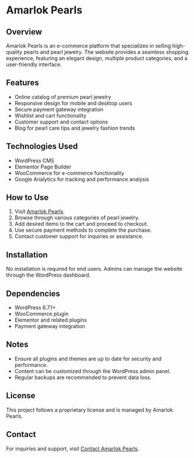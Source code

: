 # Amarlok Pearls

## Overview
Amarlok Pearls is an e-commerce platform that specializes in selling high-quality pearls and pearl jewelry. The website provides a seamless shopping experience, featuring an elegant design, multiple product categories, and a user-friendly interface.

## Features
- Online catalog of premium pearl jewelry
- Responsive design for mobile and desktop users
- Secure payment gateway integration
- Wishlist and cart functionality
- Customer support and contact options
- Blog for pearl care tips and jewelry fashion trends

## Technologies Used
- WordPress CMS
- Elementor Page Builder
- WooCommerce for e-commerce functionality
- Google Analytics for tracking and performance analysis

## How to Use
1. Visit [Amarlok Pearls](https://amarlokpearls.com/).
2. Browse through various categories of pearl jewelry.
3. Add desired items to the cart and proceed to checkout.
4. Use secure payment methods to complete the purchase.
5. Contact customer support for inquiries or assistance.

## Installation
No installation is required for end users. Admins can manage the website through the WordPress dashboard.

## Dependencies
- WordPress 6.7.1+
- WooCommerce plugin
- Elementor and related plugins
- Payment gateway integration

## Notes
- Ensure all plugins and themes are up to date for security and performance.
- Content can be customized through the WordPress admin panel.
- Regular backups are recommended to prevent data loss.

## License
This project follows a proprietary license and is managed by Amarlok Pearls.

## Contact
For inquiries and support, visit [Contact Amarlok Pearls](https://amarlokpearls.com/contact).

